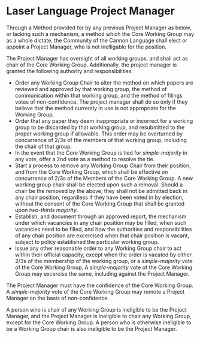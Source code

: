 # Laser Language Project Manager

Through a Method provided for by any previous Project Manager as below, or lacking such a mechanism, a method which the Core Working Group may as a whole dictate,
 the Community of the Cannon Language shall elect or appoint a Project Manager, who is not inelligable for the position. 

The Project Manager has oversight of all working groups, and shall act as chair of the Core Working Group.
Additionally, the project manager is granted the following authority and responsibilities:
* Order any Working Group Chair to alter the method on which papers are reviewed and approved by that working group, the method of communication within that working group, and the method of filings votes of non-confidence. The project manager shall do so only if they believe that the method currently in use is not appropriate for the Working Group. 
* Order that any paper they deem inappropriate or incorrect for a working group to be discarded by that working group, and resubmitted to the proper working group if allowable. This order may be overturned by concurrence of 2/3s of the members of that working group, including the chair of that group. 
* In the event that the Core Working Group is tied for *simple-majority* in any vote,  offer a 2nd vote as a method to resolve the tie. 
* Start a process to remove any Working Group Chair from their position, and from the Core Working Group, which shall be effective on concurrence of 2/3s of the Members of the Core Working Group. A new working group chair shall be elected upon such a removal.
Should a chair be the removed by the above, they shall not be admitted back in any chair position, regardless if they have been voted in by election, without the consent of the Core Working Group that shall be granted upon *two-thirds majority*. 
* Establish, and document through an approved report, the mechanism under which vacancies in any chair position may be filled, when such vacancies need to be filled, and how the authorities and responsibilities of any chair position are excercised when that chair position is vacant, subject to policy established the particular working group.
* Issue any other reasonable order to any Working Group chair to act within their official capacity, except when the order is vacated by either 2/3s of the membership of the working group, or a *simple-majority* vote of the Core Working Group. A *simple-majority* vote of the Core Working Group may excercise the same, including against the Project Manager. 


The Project Manager must have the confidence of the Core Working Group. A *simple-majority* vote of the Core Working Group may remote a Project Manager on the basis of non-confidence. 

A person who is chair of any Working Group is ineligible to be the Project Manager, and the Project Manager is ineligible to chair any Working Group, except for the Core Working Group. A person who is otherwise ineligible to be a Working Group chair is also ineligible to be the Project Manager.
